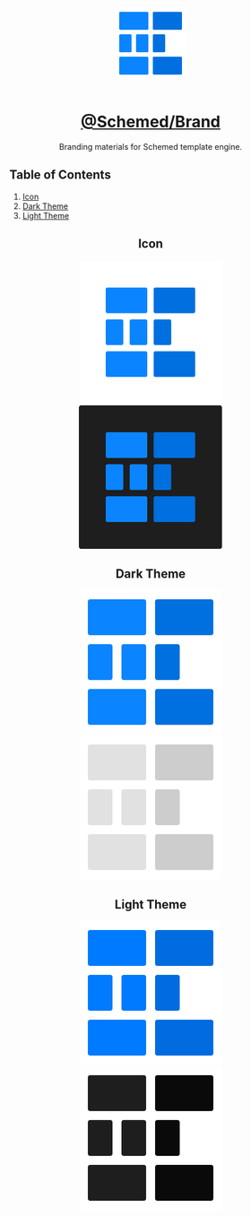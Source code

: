 <div align="center">
    <img width="128" src="https://raw.githubusercontent.com/schemed-js/brand/master/dark/main.svg">
    <br />
    <br />
    <a href="https://github.com/schemed-js/brand">
        <h1>@Schemed/Brand</h1>
    </a>
  <p>
    Branding materials for Schemed template engine.
  </p>
</div>

## Table of Contents

1. [Icon](#icon)
1. [Dark Theme](#dark-theme)
1. [Light Theme](#light-theme)

<h2 align="center">Icon</h2>

<div align="center">
    <img width="256" src="https://raw.githubusercontent.com/schemed-js/brand/master/icon.svg">
    <img width="256" src="https://raw.githubusercontent.com/schemed-js/brand/master/icon-fill.svg">
</div>

<h2 align="center">Dark Theme</h2>

<div align="center">
    <img width="256" src="https://raw.githubusercontent.com/schemed-js/brand/master/dark/main.svg">
    <img width="256" src="https://raw.githubusercontent.com/schemed-js/brand/master/dark/mono.svg">
</div>

<h2 align="center">Light Theme</h2>

<div align="center">
    <img width="256" src="https://raw.githubusercontent.com/schemed-js/brand/master/light/main.svg">
    <img width="256" src="https://raw.githubusercontent.com/schemed-js/brand/master/light/mono.svg">
</div>
